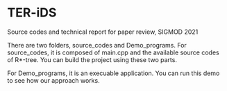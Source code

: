 # TER-iDS
Source codes and technical report for paper review, SIGMOD 2021

There are two folders, source_codes and Demo_programs. 
   For source_codes, it is composed of main.cpp and the available source codes of R*-tree. You can build the project using these two parts. 
   
   For Demo_programs, it is an execuable application. You can run this demo to see how our approach works.

